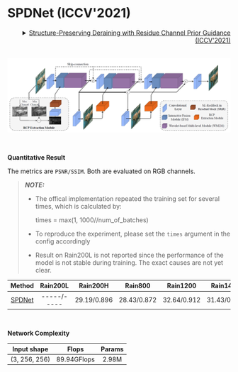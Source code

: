 # SPDNet (ICCV'2021)

<details>
<summary align="right"><a href="https://openaccess.thecvf.com/content/ICCV2021/html/Yi_Structure-Preserving_Deraining_With_Residue_Channel_Prior_Guidance_ICCV_2021_paper.html">Structure-Preserving Deraining with Residue Channel Prior Guidance (ICCV'2021)</a></summary>

```bibtex
@inproceedings{yi2021structure,
  title={Structure-Preserving Deraining with Residue Channel Prior Guidance},
  author={Yi, Qiaosi and Li, Juncheng and Dai, Qinyan and Fang, Faming and Zhang, Guixu and Zeng, Tieyong},
  booktitle={Proceedings of the IEEE/CVF International Conference on Computer Vision},
  pages={4238--4247},
  year={2021}
}
```

</details>

<br/>

![spdnet](../../figs/spdnet.png)

<br/>

**Quantitative Result**

The metrics are `PSNR/SSIM`. Both are evaluated on RGB channels.

> **_NOTE:_**
>
> - The offical implementation repeated the training set for several times, which is calculated by:
> 
>    times = max(1, 1000//num_of_batches)
>
> - To reproduce the experiment, please set the `times` argument in the config accordingly
> - Result on Rain200L is not reported since the performance of the model is not stable during training. The exact causes are not yet clear.

|                       Method                       |  Rain200L   |  Rain200H   |   Rain800   |  Rain1200   |  Rain1400   |
| :------------------------------------------------: | :---------: | :---------: | :---------: | :---------: | :---------: |
| [SPDNet](/configs/spdnet/spdnet_c32s3_l3ns3nr3.py) | -----/----- | 29.19/0.896 | 28.43/0.872 | 32.64/0.912 | 31.43/0.917 |

<br/>

**Network Complexity**

|  Input shape  |    Flops    | Params |
| :-----------: | :---------: | :----: |
| (3, 256, 256) | 89.94GFlops | 2.98M  |
